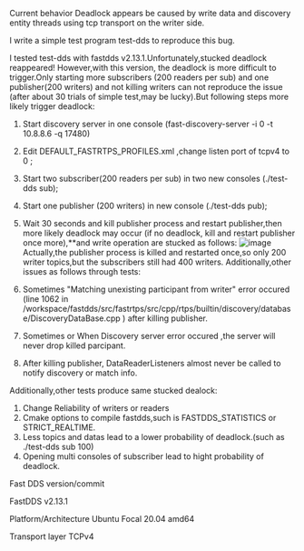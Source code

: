 Current behavior
Deadlock appears be caused by write data and discovery entity threads using tcp transport on the writer side.

I write a simple test program test-dds to reproduce this bug.

I tested test-dds with fastdds v2.13.1.Unfortunately,stucked deadlock reappeared! However,with this version, the deadlock is more difficult to trigger.Only starting more subscribers (200 readers per sub) and one publisher(200 writers) and not killing writers can not reproduce the issue (after about 30 trials of simple test,may be lucky).But following steps more likely trigger deadlock:

1. Start discovery server in one console (fast-discovery-server -i 0 -t 10.8.8.6 -q 17480)
2. Edit DEFAULT_FASTRTPS_PROFILES.xml ,change listen port of tcpv4 to 0 ;
3. Start two subscriber(200 readers per sub) in two new consoles (./test-dds sub);
4. Start one publisher (200 writers) in new console (./test-dds pub);
5. Wait 30 seconds and kill publisher process and restart publisher,then more likely deadlock may occur (if no deadlock, kill and restart publisher once more),**and write operation are stucked as follows:
![image](https://github.com/eProsima/Fast-DDS/assets/7147583/345b6d3e-04e7-420a-b55c-634380bee5f5)
Actually,the publisher process is killed and restarted once,so only 200 writer topics,but the subscribers still had 400 writers.
Additionally,other issues as follows through tests:

1. Sometimes "Matching unexisting participant from writer" error occured (line 1062 in /workspace/fastdds/src/fastrtps/src/cpp/rtps/builtin/discovery/database/DiscoveryDataBase.cpp ) after killing publisher.
2. Sometimes or When Discovery server error occured ,the server will never drop killed parcipant.
3. After killing publisher, DataReaderListeners almost never be called to notify discovery or match info.

Additionally,other tests produce same stucked dealock:

1. Change Reliability of writers or readers
2. Cmake options to compile fastdds,such is FASTDDS_STATISTICS or STRICT_REALTIME.
3. Less topics and datas lead to a lower probability of deadlock.(such as ./test-dds sub 100)
4. Opening multi consoles of subscriber lead to hight probability of deadlock.

Fast DDS version/commit

FastDDS v2.13.1

Platform/Architecture
Ubuntu Focal 20.04 amd64

Transport layer
TCPv4
